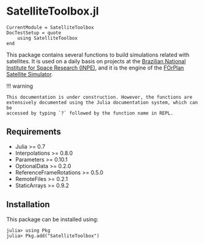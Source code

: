 SatelliteToolbox.jl
===================

```@meta
CurrentModule = SatelliteToolbox
DocTestSetup = quote
    using SatelliteToolbox
end
```

This package contains several functions to build simulations related with
satellites. It is used on a daily basis on projects at the [Brazilian National
Institute for Space Research (INPE)](http://www.inpe.br), and it is the engine
of the [FOrPlan Satellite Simulator](http://old.esaconferencebureau.com/docs/default-source/16c11-secesa-docs/39_chagas_presentation.pdf?sfvrsn=2).

!!! warning

    This documentation is under construction. However, the functions are
    extensively documented using the Julia documentation system, which can be
    accessed by typing `?` followed by the function name in REPL.

## Requirements

* Julia >= 0.7
* Interpolations >= 0.8.0
* Parameters >= 0.10.1
* OptionalData >= 0.2.0
* ReferenceFrameRotations >= 0.5.0
* RemoteFiles >= 0.2.1
* StaticArrays >= 0.9.2

## Installation

This package can be installed using:

```julia-repl
julia> using Pkg
julia> Pkg.add("SatelliteToolbox")
```
